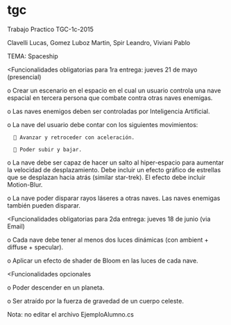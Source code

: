 # tgc
Trabajo Practico TGC-1c-2015

  Clavelli Lucas, Gomez Luboz Martin, Spir Leandro, Viviani Pablo

TEMA: Spaceship

<Funcionalidades obligatorias para 1ra entrega:     	jueves 21 de mayo	(presencial)
  
  o Crear un escenario en el espacio en el cual un usuario controla una nave 
    espacial en tercera persona que combate contra otras naves enemigas.

  o Las naves enemigos deben ser controladas por Inteligencia Artificial.

  o La nave del usuario debe contar con los siguientes movimientos:
  
       Avanzar y retroceder con aceleración.
      
       Poder subir y bajar.

  o La nave debe ser capaz de hacer un salto al hiper-espacio para aumentar la 
    velocidad de desplazamiento. Debe incluir un efecto gráfico de estrellas 
    que se desplazan hacia atrás (similar star-trek). El efecto debe incluir 
    Motion-Blur.

  o La nave poder disparar rayos láseres a otras naves. Las naves enemigas 
    también pueden disparar. 


<Funcionalidades obligatorias para 2da entrega:       jueves 18 de junio (via Email)

  o Cada nave debe tener al menos dos luces dinámicas (con ambient + 
    diffuse + specular).

  o Aplicar un efecto de shader de Bloom en las luces de cada nave.


<Funcionalidades opcionales

  o Poder descender en un planeta.

  o Ser atraído por la fuerza de gravedad de un cuerpo celeste.
  
  
Nota: no editar el archivo EjemploAlumno.cs
